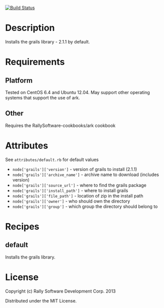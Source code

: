 [![Build Status](https://travis-ci.org/RallySoftware-cookbooks/grails.png?branch=master)](https://travis-ci.org/RallySoftware-cookbooks/grails)

Description
===========
Installs the grails library - 2.1.1 by default.

Requirements
============

Platform
--------
Tested on CentOS 6.4 and Ubuntu 12.04.  May support other operating systems that support the use of ark.

Other
-----

Requires the RallySoftware-cookbooks/ark cookbook

Attributes
==========
See `attributes/default.rb` for default values

* `node['grails']['version']` - version of grails to install (2.1.1)
* `node['grails']['archive_name']`  - archive name to download (includes version)
* `node['grails']['source_url']`  - where to find the grails package
* `node['grails']['install_path']`  - where to install grails
* `node['grails']['file_path']`  - location of zip in the install path
* `node['grails']['owner']`  - who should own the directory
* `node['grails']['group']`  - which group the directory should belong to

Recipes
=======

default
-------

Installs the grails library.

License
=======
Copyright (c) Rally Software Development Corp. 2013

Distributed under the MIT License.
